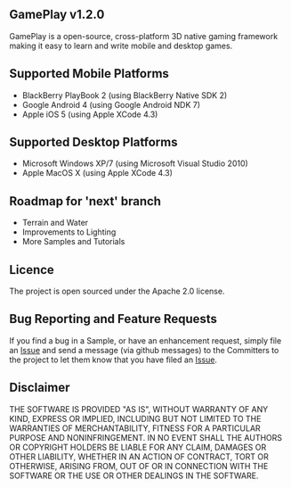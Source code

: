 ## GamePlay v1.2.0
GamePlay is a open-source, cross-platform 3D native gaming framework making it easy to learn and write mobile and desktop games. 

## Supported Mobile Platforms
- BlackBerry PlayBook 2 (using BlackBerry Native SDK 2)
- Google Android 4 (using Google Android NDK 7)
- Apple iOS 5 (using Apple XCode 4.3)

## Supported Desktop Platforms
- Microsoft Windows XP/7 (using Microsoft Visual Studio 2010)
- Apple MacOS X (using Apple XCode 4.3)

## Roadmap for 'next' branch
- Terrain and Water
- Improvements to Lighting
- More Samples and Tutorials

## Licence
The project is open sourced under the Apache 2.0 license.

## Bug Reporting and Feature Requests
If you find a bug in a Sample, or have an enhancement request, simply file an 
[Issue](https://github.com/blackberry/GamePlay/issues) and send a message (via github messages) 
to the Committers to the project to let them know that you have filed 
an [Issue](https://github.com/blackberry/GamePlay/issues).

## Disclaimer
THE SOFTWARE IS PROVIDED "AS IS", WITHOUT WARRANTY OF ANY KIND, EXPRESS OR IMPLIED, 
INCLUDING BUT NOT LIMITED TO THE WARRANTIES OF MERCHANTABILITY, FITNESS FOR A 
PARTICULAR PURPOSE AND NONINFRINGEMENT. IN NO EVENT SHALL THE AUTHORS OR COPYRIGHT 
HOLDERS BE LIABLE FOR ANY CLAIM, DAMAGES OR OTHER LIABILITY, WHETHER IN AN ACTION OF CONTRACT, 
TORT OR OTHERWISE, ARISING FROM, OUT OF OR IN CONNECTION WITH THE SOFTWARE OR THE USE OR 
OTHER DEALINGS IN THE SOFTWARE.
